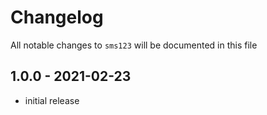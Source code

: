 # Changelog

All notable changes to `sms123` will be documented in this file

## 1.0.0 - 2021-02-23

- initial release
